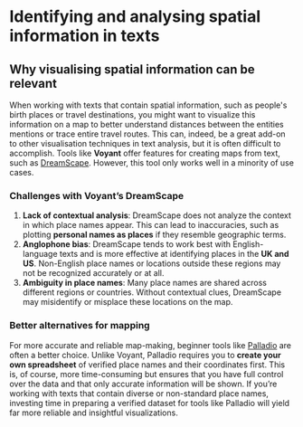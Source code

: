 # Identifying and analysing spatial information in texts

## Why visualising spatial information can be relevant

When working with texts that contain spatial information, such as people's birth places or travel destinations, you might want to visualize this information on a map to better understand distances between the entities mentions or trace entire travel routes. This can, indeed, be a great add-on to other visualisation techniques in text analysis, but it is often difficult to accomplish. Tools like **Voyant** offer features for creating maps from text, such as [DreamScape](http://www.voyant-tools.org/docs/tutorial-dreamscape.html). However, this tool only works well in a minority of use cases.

### Challenges with Voyant’s DreamScape

1. **Lack of contextual analysis**: DreamScape does not analyze the context in which place names appear. This can lead to inaccuracies, such as plotting **personal names as places** if they resemble geographic terms.
2. **Anglophone bias**: DreamScape tends to work best with English-language texts and is more effective at identifying places in the **UK and US**. Non-English place names or locations outside these regions may not be recognized accurately or at all.
3. **Ambiguity in place names**: Many place names are shared across different regions or countries. Without contextual clues, DreamScape may misidentify or misplace these locations on the map.

### Better alternatives for mapping

For more accurate and reliable map-making, beginner tools like [Palladio](https://hdlab.stanford.edu/palladio/) are often a better choice. Unlike Voyant, Palladio requires you to **create your own spreadsheet** of verified place names and their coordinates first. This is, of course, more time-consuming but ensures that you have full control over the data and that only accurate information will be shown. If you’re working with texts that contain diverse or non-standard place names, investing time in preparing a verified dataset for tools like Palladio will yield far more reliable and insightful visualizations.
